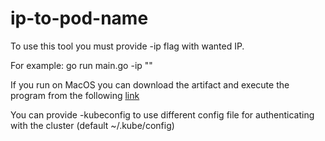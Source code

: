 # ip-to-pod-name

To use this tool you must provide -ip flag with wanted IP.

For example: go run main.go -ip "<pod IP>"

If you run on MacOS you can download the artifact and execute the program from the following [link](https://github.com/ronenl1/ip-to-pod-name/releases/download/0.0.1/ip-to-pod-name)

You can provide -kubeconfig to use different config file for authenticating with the cluster (default ~/.kube/config)

